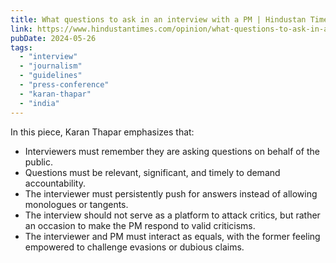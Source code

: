 ```yaml
---
title: What questions to ask in an interview with a PM | Hindustan Times
link: https://www.hindustantimes.com/opinion/what-questions-to-ask-in-an-interview-with-a-pm-101716649766792.html
pubDate: 2024-05-26
tags:
  - "interview"
  - "journalism"
  - "guidelines"
  - "press-conference"
  - "karan-thapar"
  - "india"
---
```


In this piece, Karan Thapar emphasizes that:

- Interviewers must remember they are asking questions on behalf of the public.
- Questions must be relevant, significant, and timely to demand accountability.
- The interviewer must persistently push for answers instead of allowing monologues or tangents.
- The interview should not serve as a platform to attack critics, but rather an occasion to make the PM respond to valid criticisms.
- The interviewer and PM must interact as equals, with the former feeling empowered to challenge evasions or dubious claims.
